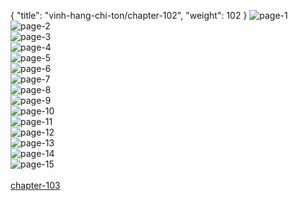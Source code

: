 { "title": "vinh-hang-chi-ton/chapter-102", "weight": 102 }
<img src="vinh-hang-chi-ton_0102_01-02ba12349b7b90ac424cddb38c6929d3.webp" alt="page-1" origin="http://1.bp.blogspot.com/-VJZe73jWDCQ/WzybXR5bWhI/AAAAAAAAFgw/TLZBHvxlEMYrVHXpltMbwwAMDSrYbcB6ACLcBGAs/s1600/1.jpg?imgmax=0"><br/>
<img src="vinh-hang-chi-ton_0102_02-d1180de43f618989ece46a042aa88033.webp" alt="page-2" origin="http://1.bp.blogspot.com/--jTwVDgg4cE/WzybZeCpXvI/AAAAAAAAFhM/vC1w584vogcMryVZnZU4u4F0UlxtLCsrQCLcBGAs/s1600/2.jpg?imgmax=0"><br/>
<img src="vinh-hang-chi-ton_0102_03-ab939c2aee5465b0349d5be7c245cf04.webp" alt="page-3" origin="http://1.bp.blogspot.com/-MBW9LX-HBBY/WzybZkWSjBI/AAAAAAAAFhQ/CpAfOb8KHy8moYesV2J7g6_loO8xNn4AwCLcBGAs/s1600/3.jpg?imgmax=0"><br/>
<img src="vinh-hang-chi-ton_0102_04-6f4723acd6687e727ff1634e9b3fe3d3.webp" alt="page-4" origin="http://1.bp.blogspot.com/-vo95JjKlddo/WzybZtNvXEI/AAAAAAAAFhU/kem-zRtFJn8dmNwyE7go5jaR-lLldvRnQCLcBGAs/s1600/4.jpg?imgmax=0"><br/>
<img src="vinh-hang-chi-ton_0102_05-c1a40e323e792cf1b296449750a350e8.webp" alt="page-5" origin="http://1.bp.blogspot.com/-ER-1edNHm3Q/WzybZ8uKpQI/AAAAAAAAFhY/7_FQFjZwRAcpz-VCnoN_SjSL52VqFCIXgCLcBGAs/s1600/5.jpg?imgmax=0"><br/>
<img src="vinh-hang-chi-ton_0102_06-eeae6851084d4aaf11ac3d9355e3f35a.webp" alt="page-6" origin="http://1.bp.blogspot.com/-QvrSZCGGhGQ/WzybaP49jlI/AAAAAAAAFhc/Xz8RvyAKtc8WnxHjA2fb53k-bS8HtNLmACLcBGAs/s1600/6.jpg?imgmax=0"><br/>
<img src="vinh-hang-chi-ton_0102_07-a253e062efae1318358791d89026cdab.webp" alt="page-7" origin="http://1.bp.blogspot.com/-ErOXhz2JExI/WzybaP9D5qI/AAAAAAAAFhk/U7Mivm5-LHEZw_KpUgQcu-STTeYczJP2ACLcBGAs/s1600/7.jpg?imgmax=0"><br/>
<img src="vinh-hang-chi-ton_0102_08-a78237d3d892b8e7986207605ef4c8db.webp" alt="page-8" origin="http://1.bp.blogspot.com/-yiLVud05dOU/WzybaYJoJGI/AAAAAAAAFho/Cet2l-LFmF8w3cEhTMOUMUjUFBs0X8oQQCLcBGAs/s1600/8.jpg?imgmax=0"><br/>
<img src="vinh-hang-chi-ton_0102_09-a92af4cc14266aef0f6a9a48e1d028eb.webp" alt="page-9" origin="http://1.bp.blogspot.com/-h1s_BPgLXRc/WzybauxC-5I/AAAAAAAAFhs/iuw6F5NboOECofc2Rj1ftc4V_Uv9kc0ZQCLcBGAs/s1600/9.jpg?imgmax=0"><br/>
<img src="vinh-hang-chi-ton_0102_10-272f8d23be7806d96e55bd68975c8171.webp" alt="page-10" origin="http://1.bp.blogspot.com/-ztFrzfsQGrk/WzybXVNWbAI/AAAAAAAAFgs/TkjlvjtIPd8T098YfelWvhLgLtF0KSKMQCLcBGAs/s1600/10.jpg?imgmax=0"><br/>
<img src="vinh-hang-chi-ton_0102_11-c5df1b11698546e21573b027553dcb36.webp" alt="page-11" origin="http://1.bp.blogspot.com/-9wnj4VB_u00/WzybXTWGlFI/AAAAAAAAFg0/DMNsVamHpOMPfGeqyNESZeDdyZ8aYLuUgCLcBGAs/s1600/11.jpg?imgmax=0"><br/>
<img src="vinh-hang-chi-ton_0102_12-eb2889dfe4f864479401209b940c2915.webp" alt="page-12" origin="http://1.bp.blogspot.com/-7fqnyRWAuEs/WzybX_tv5JI/AAAAAAAAFg4/ybGmydLGmBIONxIgrf75NXGtFEwQ0CfkACLcBGAs/s1600/12.jpg?imgmax=0"><br/>
<img src="vinh-hang-chi-ton_0102_13-d4560a5901e01cf8eeca91cccbae88a6.webp" alt="page-13" origin="http://1.bp.blogspot.com/-nin8Ya-p_2M/WzybYMrG6XI/AAAAAAAAFhA/zH5tgkKNCOUExVcQ9aj4ZKT_jfvNbeXjgCLcBGAs/s1600/13.jpg?imgmax=0"><br/>
<img src="vinh-hang-chi-ton_0102_14-55842867e29e46027078c7e6956b147f.webp" alt="page-14" origin="http://1.bp.blogspot.com/-4hbsUet_Aqk/WzybYKhAOrI/AAAAAAAAFhE/KIx_NZcMnzgMgu331OF0R-HglM17m2OkwCLcBGAs/s1600/14.jpg?imgmax=0"><br/>
<img src="vinh-hang-chi-ton_0102_15-d1f9c306ce7f799808a786d41997cc14.webp" alt="page-15" origin="http://1.bp.blogspot.com/-qq7afzYCgFw/WzybYeYVfII/AAAAAAAAFhI/aiXNFngxk9cKZViItN33vDVfQ7cIhEpKQCLcBGAs/s1600/15.jpg?imgmax=0"><br/>
<br/><a class="nextchap" href="/vinh-hang-chi-ton/chapter-103">chapter-103</a>
